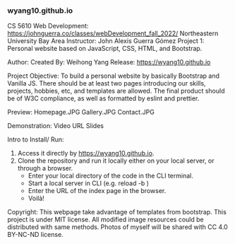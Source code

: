 ### wyang10.github.io


CS 5610 Web Development: https://johnguerra.co/classes/webDevelopment_fall_2022/
Northeastern University Bay Area 
Instructor: John Alexis Guerra Gómez
Project 1: Personal website based on JavaScript, CSS, HTML, and Bootstrap.

Author:
Created By: Weihong Yang
Release: https://wyang10.github.io

Project Objective:
To build a personal website by basically Bootstrap and Vanilla JS. There should be at least two pages introducing our skills, projects, hobbies, etc, and templates are allowed. The final product should be of W3C compliance, as well as formatted by eslint and prettier.

Preview:
Homepage.JPG
Gallery.JPG
Contact.JPG

Demonstration:
Video URL
Slides

Intro to Install/ Run:
1. Access it directly by https://wyang10.github.io.
2. Clone the repository and run it locally either on your local server, or through a browser.
    * Enter your local directory of the code in the CLI terminal.
    * Start a local server in CLI (e.g. reload -b )
    * Enter the URL of the index page in the browser.
    * Voilà!

Copyright:
This webpage take advantage of templates from bootstrap. This project is under MIT license. All modified image resources could be distributed with same methods. Photos of myself will be shared with CC 4.0 BY-NC-ND license.